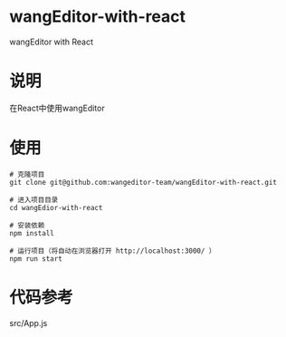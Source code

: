 # wangEditor-with-react
wangEditor with React

# 说明
在React中使用wangEditor

# 使用
````
# 克隆项目
git clone git@github.com:wangeditor-team/wangEditor-with-react.git

# 进入项目目录
cd wangEdior-with-react

# 安装依赖
npm install

# 运行项目（将自动在浏览器打开 http://localhost:3000/ ）
npm run start
````

# 代码参考
src/App.js
